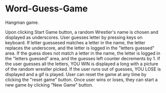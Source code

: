# Word-Guess-Game

Hangman game.

Upon clicking Start Game button, a random Wrestler's name is chosen and displayed as underscores.  User guesses letter by pressing keys
on keyboard.  If letter guessesed matches a letter in the name, the letter replaces the underscore, and the letter is logged in the 
"letters guessed" area.  If the guess does not match a letter in the name, the letter is logged in the "letters guessed" area, and the 
guesses left counter decrements by 1.  If the user guesses all the letters, YOU WIN is displayed a long with a picture of the random 
wrestler picked.  If the user runs out of guesses, YOU LOSE is displayed and a gif is played.  User can reset the game at any time by 
clicking the "reset game" button.  Once user wins or loses, they can start a new game by clicking "New Game" button.
